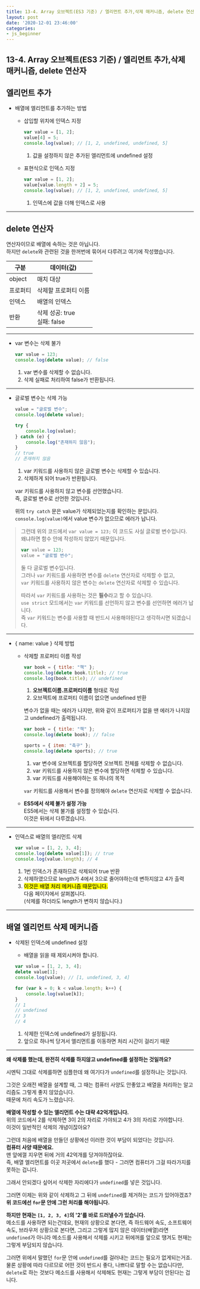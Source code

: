 ```yaml
---
title: 13-4. Array 오브젝트(ES3 기준) / 엘리먼트 추가,삭제 매커니즘, delete 연산자
layout: post
date: '2020-12-01 23:46:00'
categories:
- js_beginner
---
```


## 13-4. Array 오브젝트(ES3 기준) / 엘리먼트 추가,삭제 매커니즘, delete 연산자

## 엘리먼트 추가

* 배열에 엘리먼트를 추가하는 방법

    * 삽입할 위치에 인덱스 지정
    
        ```javascript
        var value = [1, 2];
        value[4] = 5;
        console.log(value); // [1, 2, undefined, undefined, 5]
        ```
        
        1. 값을 설정하지 않은 추가된 엘리먼트에 undefined 설정
        
    * 표현식으로 인덱스 지정
    
        ```javascript
        var value = [1, 2];
        value[value.length + 2] = 5;
        console.log(value); // [1, 2, undefined, undefined, 5]
        ```
        
        1. 인덱스에 값을 더해 인덱스로 사용
        
---

## delete 연산자

연산자이므로 배열에 속하는 것은 아닙니다.  
하지만 `delete`와 관련된 것을 한꺼번에 묶어서 다루려고 여기에 작성했습니다.

|구분|데이터(값)|
|---|---------|
|object|매치 대상|
|프로퍼티|삭제할 프로퍼티 이름|
|인덱스|배열의 인덱스|
|반환|삭제 성공: true <br> 실패: false|

---

* var 변수는 삭제 불가

    ```javascript
    var value = 123;
    console.log(delete value); // false
    ```
    
    1. var 변수를 삭제할 수 없습니다.
    2. 삭제 실패로 처리하여 false가 반환됩니다.
    
---

* 글로벌 변수는 삭제 가능

    ```javascript
    value = "글로벌 변수";
    console.log(delete value);
    
    try {
        console.log(value);
    } catch (e) {
        console.log("존재하지 않음");
    }
    // true
    // 존재하지 않음
    ```
    
    1. var 키워드를 사용하지 않은 글로벌 변수는 삭제할 수 있습니다.
    2. 삭제하게 되어 true가 반환됩니다.
      
    var 키워드를 사용하지 않고 변수를 선언했습니다.  
    즉, 글로벌 변수로 선언한 것입니다.  
    
    위의 `try catch` 문은 value가 삭제되었는지를 확인하는 문입니다.  
    `console.log(value)`에서 value 변수가 없으므로 에러가 납니다.
    
>그런데 위의 코드에서 `var value = 123;` 이 코드도 사실 글로벌 변수입니다.  
>왜냐하면 함수 안에 작성하지 않았기 때문입니다.  
>
>```javascript
>var value = 123;
>value = "글로벌 변수";
>```
>
>둘 다 글로벌 변수입니다.  
>그러나 `var` 키워드를 사용하면 변수를 `delete` 연산자로 삭제할 수 없고,  
>`var` 키워드를 사용하지 않은 변수는 `delete` 연산자로 삭제할 수 있습니다.
>
>따라서 `var` 키워드를 사용하는 것은 **필수**라고 할 수 있습니다.  
>`use strict` 모드에서는 `var` 키워드를 선언하지 않고 변수를 선언하면 에러가 납니다.  
>즉 `var` 키워드는 변수를 사용할 때 반드시 사용해야된다고 생각하시면 되겠습니다.

---

* { name: value } 삭제 방법
    
    * 삭제할 프로퍼티 이름 작성
    
        ```javascript
        var book = { title: "책" };
        console.log(delete book.title); // true
        console.log(book.title); // undefined
        ```
        
        1. **오브젝트이름.프로퍼티이름** 형태로 작성
        2. 오브젝트에 프로퍼티 이름이 없으면 undefined 반환
        
        변수가 없을 때는 에러가 나지만, 위와 같이 프로퍼티가 없을 땐 에러가 나지않고 undefined가 출력됩니다.
        
        ```javascript
        var book = { title: "책" };
        console.log(delete book); // false
        
        sports = { item: "축구" };
        console.log(delete sports); // true
        ```
        
        1. var 변수에 오브젝트를 할당하면 오브젝트 전체를 삭제할 수 없습니다.
        2. var 키워드를 사용하지 않은 변수에 할당하면 삭제할 수 있습니다.
        3. var 키워드를 사용해야하는 또 하나의 목적
        
        `var` 키워드를 사용해서 변수를 정의해야 `delete` 연산자로 삭제할 수 없습니다.
    
    * **ES5에서 삭제 불가 설정 가능**  
      ES5에서는 삭제 불가를 설정할 수 있습니다.  
      이것은 뒤에서 다루겠습니다.
    
---

* 인덱스로 배열의 엘리먼트 삭제

    ```javascript
    var value = [1, 2, 3, 4];
    console.log(delete value[1]); // true
    console.log(value.length); // 4
    ```
    
    1. 1번 인덱스가 존재하므로 삭제되어 true 반환
    2. 삭제하였으므로 length가 4에서 3으로 줄어야하는데 변하지않고 4가 출력
    3. <mark>이것은 배열 처리 메커니즘 때문입니다.</mark>  
       다음 페이지에서 살펴봅니다.  
       (삭제를 하더라도 length가 변하지 않습니다.)
       
---

## 배열 엘리먼트 삭제 메커니즘

* 삭제된 인덱스에 undefined 설정

    * 배열을 읽을 때 제외시켜야 합니다.
    
    ```javascript
    var value = [1, 2, 3, 4];
    delete value[1];
    console.log(value); // [1, undefined, 3, 4]
    
    for (var k = 0; k < value.length; k++) {
        console.log(value[k]);
    }
    // 1
    // undefined
    // 3
    // 4
    ```
    
    1. 삭제한 인덱스에 undefined가 설정됩니다.
    2. 앞으로 하나씩 당겨서 엘리먼트를 이동하면 처리 시간이 걸리기 때문
    
---

**왜 삭제를 했는데, 완전히 삭제를 하지않고 undefined를 설정하는 것일까요?**

시멘틱 그대로 삭제를하면 심플한데 왜 여기다가 `undefined`를 설정하냐는 것입니다.  

그것은 오래전 배열을 설계할 때, 그 때는 컴퓨터 사양도 안좋았고 배열을 처리하는 알고리즘도 그렇게 좋지 않았습니다.  
때문에 처리 속도가 느렸습니다.

**배열에 작성할 수 있는 엘리먼트 수는 대략 42억개입니다.**  
위의 코드에서 2를 삭제하면 3이 2의 자리로 가야되고 4가 3의 자리로 가야합니다.  
이것이 일반적인 삭제의 개념이잖아요?

그런데 처음에 배열을 만들던 상황에선 이러한 것이 부담이 되었다는 것입니다.  
**컴퓨터 사양 때문에요.**  
맨 앞에껄 지우면 뒤에 거의 42억개를 당겨야하잖아요.  
즉, 배열 엘리먼트를 이곳 저곳에서 `delete`를 했다 - 그러면 컴퓨터가 그걸 따라가지를 못하는 겁니다.

그래서 안되겠다 싶어서 삭제한 자리에다가 `undefined`를 넣은 것입니다. 

그러면 이제는 위와 같이 삭제하고 그 뒤에 `undefined`를 제거하는 코드가 있어야겠죠?  
**위 코드에선 `for`문 안에 그런 처리를 해야됩니다.**

**하지만 현재는 `[1, 2, 3, 4]`의 '2'를 바로 드러낼수가 있습니다.**  
메소드를 사용하면 되는건데요, 현재의 상황으로 본다면, 즉 하드웨어 속도, 소프트웨어 속도, 브라우저 상황으로 본다면, 그리고 그렇게 많지 않은 데이터(배열)라면 
`undefined`가 아니라 메소드를 사용해서 삭제를 시키고 뒤에꺼를 앞으로 땡겨도 현재는 그렇게 부담되지 않습니다.

그러면 위에서 말했던 `for`문 안에 `undefined`를 걸러내는 코드는 필요가 없게되는거죠.  
물론 상황에 따라 다르므로 어떤 것이 반드시 좋다, 나쁘다로 말할 수는 없습니다만, 
`delete`로 하는 것보다 메소드를 사용해서 삭제해도 현재는 그렇게 부담이 안된다는 겁니다.